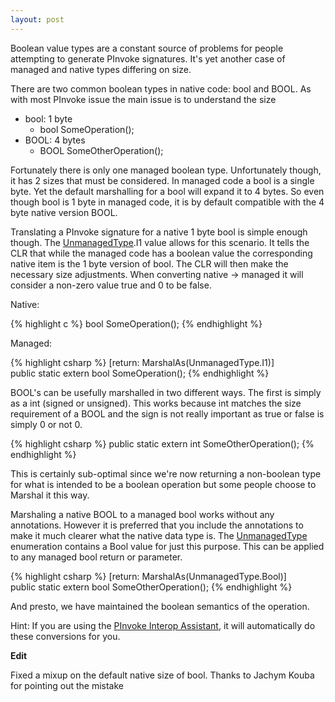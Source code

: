 ```yaml
---
layout: post
---
```

Boolean value types are a constant source of problems for people attempting to generate PInvoke signatures.  It's yet another case of managed and native types differing on size.  

There are two common boolean types in native code: bool and BOOL.  As with most PInvoke issue the main issue is to understand the size

* bool: 1 byte 
    * bool SomeOperation();
* BOOL: 4 bytes
    * BOOL SomeOtherOperation();

Fortunately there is only one managed boolean type.  Unfortunately though, it has 2 sizes that must be considered.  In managed code a bool is a single byte.  Yet the default marshalling for a bool will expand it to 4 bytes.  So even though bool is 1 byte in managed code, it is by default compatible with the 4 byte native version BOOL.  

Translating a PInvoke signature for a native 1 byte bool is simple enough though.  The [UnmanagedType](http://msdn.microsoft.com/en-us/library/system.runtime.interopservices.unmanagedtype%28VS.80%29.aspx).I1 value allows for this scenario.  It tells the CLR that while the managed code has a boolean value the corresponding native item is the 1 byte version of bool.  The CLR will then make the necessary size adjustments.  When converting native -> managed it will consider a non-zero value true and 0 to be false.

Native:

{% highlight c %}
bool SomeOperation();
{% endhighlight %}

Managed:
    
{% highlight csharp %}
[return: MarshalAs(UnmanagedType.I1)]  
public static extern bool SomeOperation();
{% endhighlight %}

BOOL's can be usefully marshalled in two different ways.  The first is simply as a int (signed or unsigned).  This works because int matches the size requirement of a BOOL and the sign is not really important as true or false is simply 0 or not 0.

{% highlight csharp %}
public static extern int SomeOtherOperation();
{% endhighlight %}

This is certainly sub-optimal since we're now returning a non-boolean type for what is intended to be a boolean operation but some people choose to Marshal it this way.  

Marshaling a native BOOL to a managed bool works without any annotations.  However it is preferred that you include the annotations to make it much clearer what the native data type is.  The [UnmanagedType](http://msdn.microsoft.com/en-us/library/system.runtime.interopservices.unmanagedtype%28VS.80%29.aspx) enumeration contains a Bool value for just this purpose.  This can be applied to any managed bool return or parameter.  

{% highlight csharp %}
[return: MarshalAs(UnmanagedType.Bool)]  
public static extern bool SomeOtherOperation();
{% endhighlight %}

And presto, we have maintained the boolean semantics of the operation.

Hint: If you are using the [PInvoke Interop Assistant](http://www.codeplex.com/clrinterop), it will automatically do these conversions for you.

**Edit**

Fixed a mixup on the default native size of bool.  Thanks to Jachym Kouba for pointing out the mistake  

